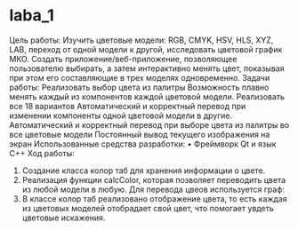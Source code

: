 # laba_1

Цель работы:
Изучить цветовые модели: RGB, CMYK, HSV, HLS, XYZ, LAB, переход от одной 
модели к другой, исследовать цветовой график МКО. Создать приложение/веб-приложение, позволяющее пользователю выбирать, а затем интерактивно 
менять цвет, показывая при этом его составляющие в трех моделях 
одновременно.
Задачи работы:
Реализовать выбор цвета из палитры
Возможность плавно менять каждый из компонентов каждой цветовой 
модели.
Реализовать все 18 вариантов
Автоматический и корректный перевод при изменении компоненты 
одной цветовой модели в другие.
Автоматический и корректный перевод при выборе цвета из палитры во 
все цветовые модели
Постоянный вывод текущего изображения на экран
Использованные средства разработки:
• Фреймворк Qt и язык C++
Ход работы:
1. Создание класса колор таб для хранения информации о цвете.
2. Реализация функции calcColor, которая позволяет переводить цвета из любой модели в любую. Для перевода цвеов используется граф:
3. В классе колор таб реализовано отображение цвета, то есть каждая из цветовых моделей отобрадает свой цвет, что помогает увдеть цветовые искажения.
